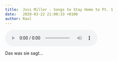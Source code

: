 ```yaml
---
title:  Josi Miller - Songs to Stay Home to Pt. 1
date:   2020-03-22 21:00:33 +0100
author: Raul
---
```

<div class="audio-container ">

<audio controls>
  <source src="https://www.dropbox.com/s/jl6yh2p6o2vmz5u/Josi%20Miller%20-%20Songs%20to%20Stay%20Home%20to%20Pt.%20I.mp3?raw=1" type="audio/mpeg">
Your browser does not support the audio element.
</audio>

</div>

Das was sie sagt… 
